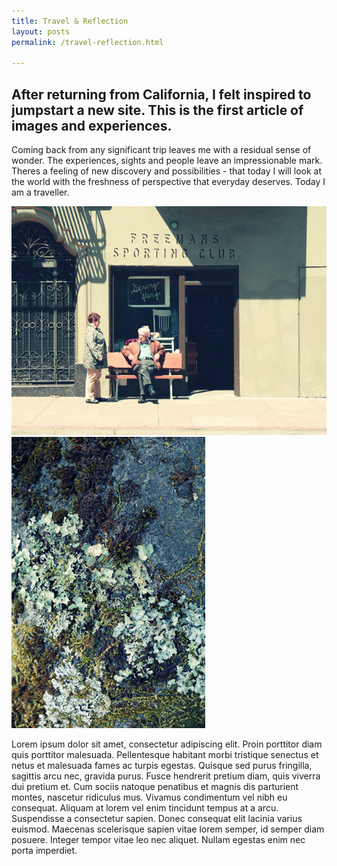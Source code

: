 ```yaml
---
title: Travel & Reflection 
layout: posts
permalink: /travel-reflection.html

---
```

<div class="img-wrap post-1">
</div>

<div class="container">
<h2 class="intro">After returning from California, I felt inspired to jumpstart a new site. This is the first article of images and experiences.</h2>
<p>Coming back from any significant trip leaves me with a residual sense of wonder. The experiences, sights and people leave an impressionable mark. Theres a feeling of new discovery and possibilities - that today I will look at the world with the freshness of perspective that everyday deserves. Today I am a traveller.</p>
<div class="photo-block">
<img class="left" src="images/post1/freemans-sporting-web5.jpg">
<img class="right" src="images/post1/moss-napa.jpg">
</div>

<p>Lorem ipsum dolor sit amet, consectetur adipiscing elit. Proin porttitor diam quis porttitor malesuada. Pellentesque habitant morbi tristique senectus et netus et malesuada fames ac turpis egestas. Quisque sed purus fringilla, sagittis arcu nec, gravida purus. Fusce hendrerit pretium diam, quis viverra dui pretium et. Cum sociis natoque penatibus et magnis dis parturient montes, nascetur ridiculus mus. Vivamus condimentum vel nibh eu consequat. Aliquam at lorem vel enim tincidunt tempus at a arcu. Suspendisse a consectetur sapien. Donec consequat elit lacinia varius euismod. Maecenas scelerisque sapien vitae lorem semper, id semper diam posuere. Integer tempor vitae leo nec aliquet. Nullam egestas enim nec porta imperdiet.</p>
</div>
